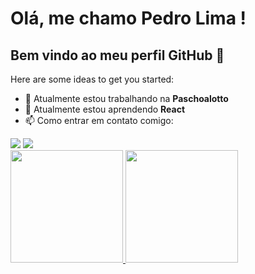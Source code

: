 # Olá, me chamo Pedro Lima ! 
## Bem vindo ao meu perfil GitHub 👋

Here are some ideas to get you started:

- 🔭 Atualmente estou trabalhando na **Paschoalotto**
- 🌱 Atualmente estou aprendendo **React**
- 📫 Como entrar em contato comigo: <br>
<div>
<a style="margin" href="https://instagram.com/pedro.llma/" target="_blank"><img loading="lazy" src="https://img.shields.io/badge/-Instagram-%23E4405F?style=for-the-badge&logo=instagram&logoColor=white" target="_blank"></a>
<a href="https://www.linkedin.com/in/pedro-faria-de-lima-432162202/" target="_blank"><img loading="lazy" src="https://img.shields.io/badge/-LinkedIn-%230077B5?style=for-the-badge&logo=linkedin&logoColor=white" target="_blank"></a>   
</div>
<div>
<a href="https://github.com/seu-usuário-aqui">
<img loading="lazy" height="180em" src="https://github-readme-stats.vercel.app/api/top-langs/?username=Pedro1ima&layout=compact&langs_count=7&theme=dracula"/>
<img loading="lazy" height="180em" src="https://github-readme-stats.vercel.app/api?Pedro1ima&show_icons=true&theme=dracula&include_all_commits=true&count_private=true"/>
</div>


